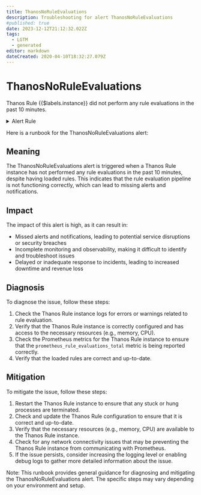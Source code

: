 ```yaml
---
title: ThanosNoRuleEvaluations
description: Troubleshooting for alert ThanosNoRuleEvaluations
#published: true
date: 2023-12-12T21:12:32.022Z
tags: 
  - LGTM
  - generated
editor: markdown
dateCreated: 2020-04-10T18:32:27.079Z
---
```


# ThanosNoRuleEvaluations

Thanos Rule {{$labels.instance}} did not perform any rule evaluations in the past 10 minutes.

<details>
  <summary>Alert Rule</summary>

{{% rule "thanos/thanos-ruler.yml" "ThanosNoRuleEvaluations" %}}

{{% comment %}}

```yaml
alert: ThanosNoRuleEvaluations
expr: sum by (job, instance) (rate(prometheus_rule_evaluations_total{job=~".*thanos-rule.*"}[5m])) <= 0  and sum by (job, instance) (thanos_rule_loaded_rules{job=~".*thanos-rule.*"}) > 0
for: 5m
labels:
    severity: critical
annotations:
    summary: Thanos No Rule Evaluations (instance {{ $labels.instance }})
    description: |-
        Thanos Rule {{$labels.instance}} did not perform any rule evaluations in the past 10 minutes.
          VALUE = {{ $value }}
          LABELS = {{ $labels }}
    runbook: https://github.com/srerun/prometheus-alerts/blob/main/content/runbooks/thanos-ruler/ThanosNoRuleEvaluations.md

```

{{% /comment %}}

</details>


Here is a runbook for the ThanosNoRuleEvaluations alert:

## Meaning

The ThanosNoRuleEvaluations alert is triggered when a Thanos Rule instance has not performed any rule evaluations in the past 10 minutes, despite having loaded rules. This indicates that the rule evaluation pipeline is not functioning correctly, which can lead to missing alerts and notifications.

## Impact

The impact of this alert is high, as it can result in:

* Missed alerts and notifications, leading to potential service disruptions or security breaches
* Incomplete monitoring and observability, making it difficult to identify and troubleshoot issues
* Delayed or inadequate response to incidents, leading to increased downtime and revenue loss

## Diagnosis

To diagnose the issue, follow these steps:

1. Check the Thanos Rule instance logs for errors or warnings related to rule evaluation.
2. Verify that the Thanos Rule instance is correctly configured and has access to the necessary resources (e.g., memory, CPU).
3. Check the Prometheus metrics for the Thanos Rule instance to ensure that the `prometheus_rule_evaluations_total` metric is being reported correctly.
4. Verify that the loaded rules are correct and up-to-date.

## Mitigation

To mitigate the issue, follow these steps:

1. Restart the Thanos Rule instance to ensure that any stuck or hung processes are terminated.
2. Check and update the Thanos Rule configuration to ensure that it is correct and up-to-date.
3. Verify that the necessary resources (e.g., memory, CPU) are available to the Thanos Rule instance.
4. Check for any network connectivity issues that may be preventing the Thanos Rule instance from communicating with Prometheus.
5. If the issue persists, consider increasing the logging level or enabling debug logs to gather more detailed information about the issue.

Note: This runbook provides general guidance for diagnosing and mitigating the ThanosNoRuleEvaluations alert. The specific steps may vary depending on your environment and setup.